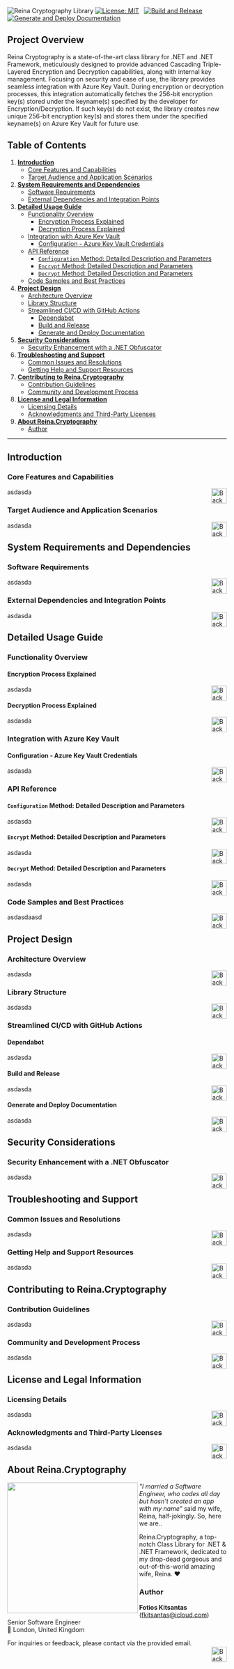 ![Reina Cryptography Library](/Resources/Reina-Cryptography-Preview.jpg)
[![License: MIT](https://img.shields.io/badge/License-MIT-green.svg)](https://opensource.org/license/mit/) &nbsp; [![Build and Release](https://github.com/fkitsantas/Reina.Cryptography/actions/workflows/build-and-release.yml/badge.svg)](https://github.com/fkitsantas/Reina.Cryptography/actions/workflows/build-and-release.yml) &nbsp; [![Generate and Deploy Documentation](https://github.com/fkitsantas/Reina.Cryptography/actions/workflows/generate-and-deploy-documentation.yml/badge.svg)](https://github.com/fkitsantas/Reina.Cryptography/actions/workflows/generate-and-deploy-documentation.yml)

## Project Overview
Reina Cryptography is a state-of-the-art class library for .NET and .NET Framework, meticulously designed to provide advanced Cascading Triple-Layered Encryption and Decryption capabilities, along with internal key management. Focusing on security and ease of use, the library provides seamless integration with Azure Key Vault. During encryption or decryption processes, this integration automatically fetches the 256-bit encryption key(s) stored under the keyname(s) specified by the developer for Encryption/Decryption. If such key(s) do not exist, the library creates new unique 256-bit encryption key(s) and stores them under the specified keyname(s) on Azure Key Vault for future use.

## Table of Contents
1. [**Introduction**](#introduction)
   - [Core Features and Capabilities](#core-features-and-capabilities)
   - [Target Audience and Application Scenarios](#target-audience-and-application-scenarios)
2. [**System Requirements and Dependencies**](#system-requirements-and-dependencies)
   - [Software Requirements](#software-requirements)
   - [External Dependencies and Integration Points](#external-dependencies-and-integration-points)
3. [**Detailed Usage Guide**](#detailed-usage-guide)
   - [Functionality Overview](#functionality-overview)
     - [Encryption Process Explained](#encryption-process-explained)
     - [Decryption Process Explained](#decryption-process-explained)
   - [Integration with Azure Key Vault](#integration-with-azure-key-vault)
      - [Configuration - Azure Key Vault Credentials](#configuration---azure-key-vault-credentials)
   - [API Reference](#api-reference)
     - [`Configuration` Method: Detailed Description and Parameters](#configuration-method-detailed-description-and-parameters)
     - [`Encrypt` Method: Detailed Description and Parameters](#encrypt-method-detailed-description-and-parameters)
     - [`Decrypt` Method: Detailed Description and Parameters](#decrypt-method-detailed-description-and-parameters)
   - [Code Samples and Best Practices](#code-samples-and-best-practices)
4. [**Project Design**](#project-design)
   - [Architecture Overview](#architecture-overview)
   - [Library Structure](#library-structure)
   - [Streamlined CI/CD with GitHub Actions](#streamlined-cicd-with-github-actions)
      - [Dependabot](#dependabot)
      - [Build and Release](#build-and-release)
      - [Generate and Deploy Documentation](#generate-and-deploy-documentation)
5. [**Security Considerations**](#security-considerations)
   - [Security Enhancement with a .NET Obfuscator](#security-enhancement-with-a-net-obfuscator)
6. [**Troubleshooting and Support**](#troubleshooting-and-support)
   - [Common Issues and Resolutions](#common-issues-and-resolutions)
   - [Getting Help and Support Resources](#getting-help-and-support-resources)
7. [**Contributing to Reina.Cryptography**](#contributing-to-reina-cryptography)
   - [Contribution Guidelines](#contribution-guidelines)
   - [Community and Development Process](#community-and-development-process)
8. [**License and Legal Information**](#license-and-legal-information)
   - [Licensing Details](#licensing-details)
   - [Acknowledgments and Third-Party Licenses](#acknowledgments-and-third-party-licenses)
9. [**About Reina.Cryptography**](#about-reinacryptography)
   - [Author](#author)
---

## Introduction

### Core Features and Capabilities

asdasda
<a href="#table-of-contents" title="Back to Top"><img align="right" src="Resources/backtotop.png" alt="Back to Top" width="35" height="35"></a>

### Target Audience and Application Scenarios

asdasda
<a href="#table-of-contents" title="Back to Top"><img align="right" src="Resources/backtotop.png" alt="Back to Top" width="35" height="35"></a>

## System Requirements and Dependencies

### Software Requirements

asdasda
<a href="#table-of-contents" title="Back to Top"><img align="right" src="Resources/backtotop.png" alt="Back to Top" width="35" height="35"></a>

### External Dependencies and Integration Points

asdasda
<a href="#table-of-contents" title="Back to Top"><img align="right" src="Resources/backtotop.png" alt="Back to Top" width="35" height="35"></a>

## Detailed Usage Guide

### Functionality Overview

#### Encryption Process Explained

asdasda
<a href="#table-of-contents" title="Back to Top"><img align="right" src="Resources/backtotop.png" alt="Back to Top" width="35" height="35"></a>

#### Decryption Process Explained

asdasda
<a href="#table-of-contents" title="Back to Top"><img align="right" src="Resources/backtotop.png" alt="Back to Top" width="35" height="35"></a>

### Integration with Azure Key Vault

#### Configuration - Azure Key Vault Credentials

asdasda
<a href="#table-of-contents" title="Back to Top"><img align="right" src="Resources/backtotop.png" alt="Back to Top" width="35" height="35"></a>

### API Reference

#### `Configuration` Method: Detailed Description and Parameters

asdasda
<a href="#table-of-contents" title="Back to Top"><img align="right" src="Resources/backtotop.png" alt="Back to Top" width="35" height="35"></a>

#### `Encrypt` Method: Detailed Description and Parameters

asdasda
<a href="#table-of-contents" title="Back to Top"><img align="right" src="Resources/backtotop.png" alt="Back to Top" width="35" height="35"></a>

#### `Decrypt` Method: Detailed Description and Parameters

asdasda
<a href="#table-of-contents" title="Back to Top"><img align="right" src="Resources/backtotop.png" alt="Back to Top" width="35" height="35"></a>

### Code Samples and Best Practices

asdasdaasd
<a href="#table-of-contents" title="Back to Top"><img align="right" src="Resources/backtotop.png" alt="Back to Top" width="35" height="35"></a>

## Project Design

### Architecture Overview

asdasda
<a href="#table-of-contents" title="Back to Top"><img align="right" src="Resources/backtotop.png" alt="Back to Top" width="35" height="35"></a>

### Library Structure

asdasda
<a href="#table-of-contents" title="Back to Top"><img align="right" src="Resources/backtotop.png" alt="Back to Top" width="35" height="35"></a>

### Streamlined CI/CD with GitHub Actions

#### Dependabot

asdasda
<a href="#table-of-contents" title="Back to Top"><img align="right" src="Resources/backtotop.png" alt="Back to Top" width="35" height="35"></a>

#### Build and Release

asdasda
<a href="#table-of-contents" title="Back to Top"><img align="right" src="Resources/backtotop.png" alt="Back to Top" width="35" height="35"></a>

#### Generate and Deploy Documentation

asdasda
<a href="#table-of-contents" title="Back to Top"><img align="right" src="Resources/backtotop.png" alt="Back to Top" width="35" height="35"></a>

## Security Considerations

### Security Enhancement with a .NET Obfuscator

asdasda
<a href="#table-of-contents" title="Back to Top"><img align="right" src="Resources/backtotop.png" alt="Back to Top" width="35" height="35"></a>

## Troubleshooting and Support

### Common Issues and Resolutions

asdasda
<a href="#table-of-contents" title="Back to Top"><img align="right" src="Resources/backtotop.png" alt="Back to Top" width="35" height="35"></a>

### Getting Help and Support Resources

asdasda
<a href="#table-of-contents" title="Back to Top"><img align="right" src="Resources/backtotop.png" alt="Back to Top" width="35" height="35"></a>

## Contributing to Reina.Cryptography

### Contribution Guidelines

asdasda
<a href="#table-of-contents" title="Back to Top"><img align="right" src="Resources/backtotop.png" alt="Back to Top" width="35" height="35"></a>

### Community and Development Process

asdasda
<a href="#table-of-contents" title="Back to Top"><img align="right" src="Resources/backtotop.png" alt="Back to Top" width="35" height="35"></a>

## License and Legal Information

### Licensing Details

asdasda
<a href="#table-of-contents" title="Back to Top"><img align="right" src="Resources/backtotop.png" alt="Back to Top" width="35" height="35"></a>

### Acknowledgments and Third-Party Licenses

asdasda
<a href="#table-of-contents" title="Back to Top"><img align="right" src="Resources/backtotop.png" alt="Back to Top" width="35" height="35"></a>

## About Reina.Cryptography

<img align="left" src="Resources/Reina-Cryptography.png" width="300px" />

*"I married a Software Engineer, who codes all day but hasn't created an app with my name"* said my wife, Reina, half-jokingly. So, here we are..

Reina.Cryptography, a top-notch Class Library for .NET & .NET Framework, dedicated to my drop-dead gorgeous and out-of-this-world amazing wife, Reina. ❤️

### Author

**Fotios Kitsantas** ([fkitsantas@icloud.com](mailto:fkitsantas@icloud.com))  
Senior Software Engineer  
📍 London, United Kingdom

For inquiries or feedback, please contact via the provided email.  
<a href="#table-of-contents" title="Back to Top"><img align="right" src="Resources/backtotop.png" alt="Back to Top" width="35" height="35"></a>
